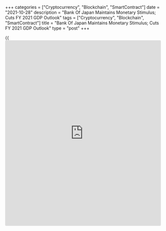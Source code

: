 +++
categories = ["Cryptocurrency", "Blockchain", "SmartContract"]
date = "2021-10-28"
description = "Bank Of Japan Maintains Monetary Stimulus; Cuts FY 2021 GDP Outlook"
tags = ["Cryptocurrency", "Blockchain", "SmartContract"]
title = "Bank Of Japan Maintains Monetary Stimulus; Cuts FY 2021 GDP Outlook"
type = "post"
+++

{{<iframe id="large-banner" src="https://www.bounty.group/#slide=19.0" width="100%" height="600" scrolling="no" style="border: 0px solid rgb(216, 221, 230); border-radius: 3px;">}}

The Bank of Japan maintained its monetary stimulus and downgraded its
growth outlook for the current fiscal year as supply-side constraints
dampened production and exports amid weak consumption.

The board, governed by Haruhiko Kuroda, on Thursday, voted 8-1, to hold
the interest rate at -0.1 percent on current accounts that financial
institutions maintain at the central bank.

The bank will continue to purchase a necessary amount of Japanese
government bonds without setting an upper limit so that 10-year JGB
yields will remain at around zero percent.

According to the latest Outlook for Economic Activity and Prices, risks
to economic activity are skewed to the downside for the time being,
mainly due to the impact of COVID-19, but are generally balanced for the
middle of the projection period onward.

The growth outlook for the fiscal 2021 was downgraded to 3.4 percent
from 3.8 percent, while the projection for the next fiscal was lifted to
2.9 percent from 2.7 percent.

For the fiscal 2023, the growth outlook was maintained at 1.3 percent.

On the price front, the bank said consumer prices are set to remain
unchanged in the current fiscal instead of the 0.6 percent increase
estimated previously.

The projected rate of increase in the CPI for fiscal 2021 is lower,
mainly due to the effects of the rebasing of the index.

The bank maintained its inflation forecast the fiscal 2022 at 0.9
percent and that for the fiscal 2023 at 1 percent.

With the Bank highlighting that risks to both near-term economic
activity as well as inflation are tilted to the downside, the Bank is
signaling that [policy](https://www.fintechee.com/policy/) will have to remain loose for longer, Marcel
Thieliant, an economist at Capital Economics, said.

Further, the economist said rents are stagnant and regular wages are
barely rising so the chances of inflation hitting the Bank's 2 percent
inflation target remain slim.

For comments and feedback [contact](https://www.playgroundfx.com/contact/): editorial@rtt[news](https://www.letsplayfx.com/blog/forex-news-website/).com

[Economic News][1]

 **What parts of the world are seeing the best (and worst) economic
performances lately? Click[here][2] to check out our [Econ Scorecard][2]
and find out! See up-to-the-moment [ranking](https://www.playgroundfx.com/blog/crypto-exchange-ranking/)s for the best and worst
performers in [GDP][3], [unemployment rate][4], [inflation][5] and much
more.**

   1. www.rtt[news](https://www.letsplayfx.com/blog/forex-news-website/).com/Content/EconomicNews.aspx
   2. www.rtt[news](https://www.letsplayfx.com/blog/forex-news-website/).com/economic-scorecard/world-rank/unemployment-rate/highest-performance.aspx
   3. www.rtt[news](https://www.letsplayfx.com/blog/forex-news-website/).com/economic-scorecard/world-rank/GDP/highest-performance.aspx
   4. www.rtt[news](https://www.letsplayfx.com/blog/forex-news-website/).com/economic-scorecard/world-rank/unemployment-rate/lowest-performance.aspx
   5. www.rtt[news](https://www.letsplayfx.com/blog/forex-news-website/).com/economic-scorecard/world-rank/CPI/highest-performance.aspx